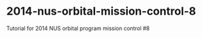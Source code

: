 2014-nus-orbital-mission-control-8
==================================

Tutorial for 2014 NUS orbital program mission control #8
